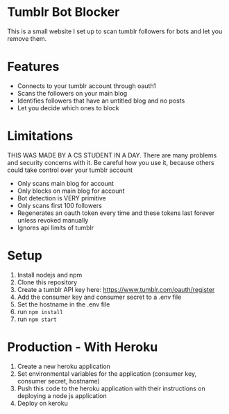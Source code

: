 # Tumblr Bot Blocker
This is a small website I set up to scan tumblr followers for bots and let you remove them.

# Features
- Connects to your tumblr account through oauth1
- Scans the followers on your main blog
- Identifies followers that have an untitled blog and no posts
- Let you decide which ones to block

# Limitations
THIS WAS MADE BY A CS STUDENT IN A DAY. There are many problems and security concerns with it. Be careful how you use it, because others could take control over your tumblr account 
- Only scans main blog for account
- Only blocks on main blog for account
- Bot detection is VERY primitive
- Only scans first 100 followers
- Regenerates an oauth token every time and these tokens last forever unless revoked manually
- Ignores api limits of tumblr

# Setup
1. Install nodejs and npm
2. Clone this repository
3. Create a tumblr API key here: https://www.tumblr.com/oauth/register
4. Add the consumer key and consumer secret to a .env file
5. Set the hostname in the .env file
6. run `npm install`
7. run `npm start`

# Production - With Heroku
1. Create a new heroku application
2. Set environmental variables for the application (consumer key, consumer secret, hostname)
3. Push this code to the heroku application with their instructions on deploying a node js application
4. Deploy on keroku
